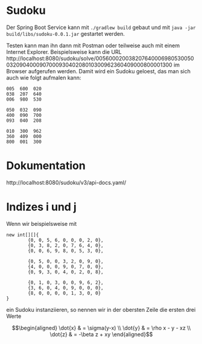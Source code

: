 # Sudoku

Der Spring Boot Service kann mit
`./gradlew build`
gebaut und mit
`java -jar build/libs/sudoku-0.0.1.jar`
gestartet werden.

Testen kann man ihn dann mit Postman oder teilweise auch mit einem Internet Explorer.
Beispielsweise kann die URL
http://localhost:8080/sudoku/solve/005600020038207640006980530050032090400090700093040208010300962360409000800001300 im Browser
aufgerufen werden.
Damit wird ein Sudoku geloest, das man sich auch wie folgt aufmalen kann:

```
005  600  020
038  207  640
006  980  530

050  032  090
400  090  700
093  040  208

010  300  962
360  409  000
800  001  300
```

# Dokumentation

http://localhost:8080/sudoku/v3/api-docs.yaml/

# Indizes i und j

Wenn wir beispielsweise mit
```
new int[][]{
        {0, 0, 5, 6, 0, 0, 0, 2, 0},
        {0, 3, 8, 2, 0, 7, 6, 4, 0},
        {0, 0, 6, 9, 8, 0, 5, 3, 0},

        {0, 5, 0, 0, 3, 2, 0, 9, 0},
        {4, 0, 0, 0, 9, 0, 7, 0, 0},
        {0, 9, 3, 0, 4, 0, 2, 0, 8},

        {0, 1, 0, 3, 0, 0, 9, 6, 2},
        {3, 6, 0, 4, 0, 9, 0, 0, 0},
        {8, 0, 0, 0, 0, 1, 3, 0, 0}
}
```
ein Sudoku instanziieren, so nennen wir in der obersten Zeile die ersten drei Werte

```math
\begin{aligned}
\dot{x} & = \sigma(y-x) \\
\dot{y} & = \rho x - y - xz \\
\dot{z} & = -\beta z + xy
\end{aligned}
```
